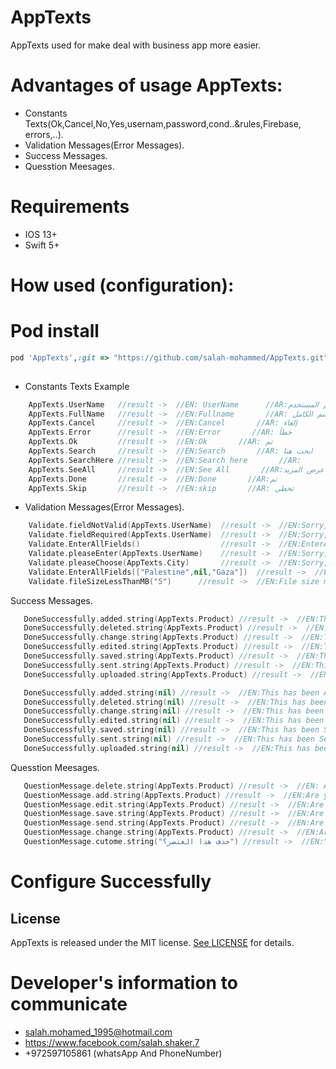 # AppTexts

AppTexts used for make deal with business app more easier.

# Advantages of usage AppTexts:
* Constants Texts(Ok,Cancel,No,Yes,usernam,password,cond..&rules,Firebase, errors,..).
* Validation Messages(Error Messages).
* Success Messages.
* Quesstion Meesages.



# Requirements
* IOS 13+ 
* Swift 5+

# How used (configuration): 

# Pod install
```ruby
pod 'AppTexts',:git => "https://github.com/salah-mohammed/AppTexts.git"
 
```
- Constants Texts Example

```swift
    AppTexts.UserName   //result ->  //EN: UserName      //AR:اسم المستخدم
    AppTexts.FullName   //result ->  //EN:Fullname       //AR: الإسم الكامل
    AppTexts.Cancel     //result ->  //EN:Cancel       //AR: إلغاء
    AppTexts.Error      //result ->  //EN:Error       //AR: خطأ
    AppTexts.Ok         //result ->  //EN:Ok       //AR: تم
    AppTexts.Search     //result ->  //EN:Search       //AR: ابحث هنا
    AppTexts.SearchHere //result ->  //EN:Search here       //AR: 
    AppTexts.SeeAll     //result ->  //EN:See All       //AR:عرض المزيد
    AppTexts.Done       //result ->  //EN:Done       //AR:تم
    AppTexts.Skip       //result ->  //EN:skip       //AR: تخطي

```
- Validation Messages(Error Messages).
```swift
    Validate.fieldNotValid(AppTexts.UserName)  //result ->  //EN:Sorry, Invalid %@    //AR:عذراً، %@ غير صحيح
    Validate.fieldRequired(AppTexts.UserName)  //result ->  //EN:Sorry, The %@ Field is required    //AR:عذراً، حقل %@ مطلوب
    Validate.EnterAllFields()                  //result ->  //EN:EnterAllFields     //AR:الرجاء إدخال جميع الحقول
    Validate.pleaseEnter(AppTexts.UserName)    //result ->  //EN:Sorry, please enter %@    //AR:عذرا ,الرجاء إدخال %@
    Validate.pleaseChoose(AppTexts.City)       //result ->  //EN:Sorry, choose %@ please         //AR:عذراً، الرجاء اختيار %@
    Validate.EnterAllFields(["Palestine",nil,"Gaza"])  //result ->  //EN:EnterAllFields     //AR:الرجاء إدخال جميع الحقول
    Validate.fileSizeLessThanMB("5")      //result ->  //EN:File size must be less than %@ MB   //AR:حجم الملف يجب أن يكون أقل من %@ ميجا بايت
```
 
 Success Messages.
 
 ```swift
    DoneSuccessfully.added.string(AppTexts.Product) //result ->  //EN:This %@ has been Added Successfully  //AR:تم إضافة %@ بنجاح
    DoneSuccessfully.deleted.string(AppTexts.Product) //result ->  //EN:This %@ has been Added Successfully  //AR:تم إضافة %@ بنجاح
    DoneSuccessfully.change.string(AppTexts.Product) //result ->  //EN:This %@ has been Changed Successfully  //AR:تم تغير %@ بنجاح
    DoneSuccessfully.edited.string(AppTexts.Product) //result ->  //EN:This %@ has been Edited Successfully  //AR:تم تعديل %@ بنجاح
    DoneSuccessfully.saved.string(AppTexts.Product) //result ->  //EN:This %@ has been Saved Successfully  //AR:تم حفظ %@ بنجاح
    DoneSuccessfully.sent.string(AppTexts.Product) //result ->  //EN:This %@ has been Sent Successfully  //AR:تم إرسال %@ بنجاح
    DoneSuccessfully.uploaded.string(AppTexts.Product) //result ->  //EN:This %@ has been Uploaded Successfully  //AR:تم رفع %@ بنجاح

    DoneSuccessfully.added.string(nil) //result ->  //EN:This has been Added Successfully  //AR:تمت الإضافة بنجاح
    DoneSuccessfully.deleted.string(nil) //result ->  //EN:This has been deleted successfully  //AR:تم الحذف بنجاح
    DoneSuccessfully.change.string(nil) //result ->  //EN:This has been Changed Successfully  //AR:تم التغير بنجاح
    DoneSuccessfully.edited.string(nil) //result ->  //EN:This has been Edited Successfully  //AR:تم التعديل  بنجاح
    DoneSuccessfully.saved.string(nil) //result ->  //EN:This has been Saved Successfully  //AR:تم الحفظ بنجاح
    DoneSuccessfully.sent.string(nil) //result ->  //EN:This has been Sent Successfully  //AR:تم الإرسال بنجاح
    DoneSuccessfully.uploaded.string(nil) //result ->  //EN:This has been Uploaded Successfully  //AR:تم الرفع بنجاح

```
Quesstion Meesages.

 ```swift
    QuestionMessage.delete.string(AppTexts.Product) //result ->  //EN: Are you sure you want to delete this %@?  //AR:هل تريد بالتأكيد حذف %@؟
    QuestionMessage.add.string(AppTexts.Product) //result ->  //EN:Are you sure you want to add this %@?  //AR:هل تريد بالتأكيد إضافة %@؟
    QuestionMessage.edit.string(AppTexts.Product) //result ->  //EN:Are you sure you want to edit this %@?  //AR:هل تريد بالتأكيد تعديل %@؟
    QuestionMessage.save.string(AppTexts.Product) //result ->  //EN:Are you sure you want to save this %@?  //AR:هل تريد بالتأكيد حفظ %@؟
    QuestionMessage.send.string(AppTexts.Product) //result ->  //EN:Are you sure you want to send this %@?  //AR:هل تريد بالتأكيد إرسال %@؟
    QuestionMessage.change.string(AppTexts.Product) //result ->  //EN:Are you sure you want to change this %@?  //AR:هل تريد بالتأكيد تغير %@؟
    QuestionMessage.cutome.string("حذف هذا العنصر؟") //result ->  //EN:"Are you sure you want to %@?" //AR:"هل تريد بالتأكيد %@؟"
 ```

# Configure Successfully

## License

AppTexts is released under the MIT license. [See LICENSE](https://github.com/salah-mohammed/AppTexts/blob/master/LICENSE) for details.

# Developer's information to communicate

- salah.mohamed_1995@hotmail.com
- https://www.facebook.com/salah.shaker.7
- +972597105861 (whatsApp And PhoneNumber)

